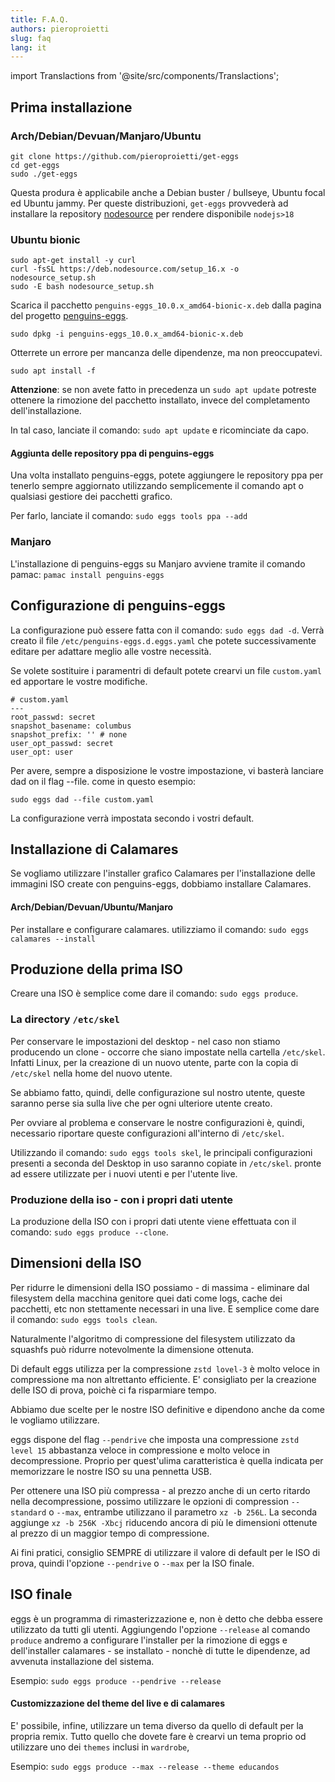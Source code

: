 ```yaml
---
title: F.A.Q.
authors: pieroproietti
slug: faq
lang: it
---
```

import Translactions from '@site/src/components/Translactions';

<Translactions />

## Prima installazione

### Arch/Debian/Devuan/Manjaro/Ubuntu

```
git clone https://github.com/pieroproietti/get-eggs
cd get-eggs
sudo ./get-eggs
```

Questa produra è applicabile anche a Debian buster / bullseye, Ubuntu focal ed Ubuntu jammy.
Per queste distribuzioni, `get-eggs` provvederà ad installare la repository
[nodesource](https://github.com/nodesource/distributions) per rendere disponibile
`nodejs>18`


### Ubuntu bionic
```
sudo apt-get install -y curl
curl -fsSL https://deb.nodesource.com/setup_16.x -o nodesource_setup.sh
sudo -E bash nodesource_setup.sh
```


Scarica il pacchetto `penguins-eggs_10.0.x_amd64-bionic-x.deb` dalla pagina del progetto [penguins-eggs](https://sourceforge.net/projects/penguins-eggs/files/DEBS/).

`sudo dpkg -i penguins-eggs_10.0.x_amd64-bionic-x.deb` 

Otterrete un errore per mancanza delle dipendenze, ma non preoccupatevi.

`sudo apt install -f`

**Attenzione**: se non avete fatto in precedenza un `sudo apt update` potreste ottenere la rimozione del pacchetto installato, invece del completamento dell'installazione. 

In tal caso, lanciate il comando: `sudo apt update` e ricominciate da capo.

#### Aggiunta delle repository ppa di penguins-eggs

Una volta installato penguins-eggs, potete aggiungere le repository ppa per tenerlo sempre aggiornato utilizzando semplicemente il comando apt o qualsiasi gestiore dei pacchetti grafico. 

Per farlo, lanciate il comando: `sudo eggs tools ppa --add`


### Manjaro
L'installazione di penguins-eggs su Manjaro avviene tramite il comando pamac:
`pamac install penguins-eggs`

## Configurazione di penguins-eggs
La configurazione può essere fatta con il comando: `sudo eggs dad -d`. Verrà creato il file `/etc/penguins-eggs.d.eggs.yaml` che potete successivamente editare per adattare meglio alle vostre necessità.

Se volete sostituire i paramentri di default potete crearvi un file `custom.yaml` ed apportare le vostre modifiche.

```
# custom.yaml
---
root_passwd: secret
snapshot_basename: columbus
snapshot_prefix: '' # none
user_opt_passwd: secret
user_opt: user 
```

Per avere, sempre a disposizione le vostre impostazione, vi basterà lanciare dad on il flag --file. come in questo esempio:

```
sudo eggs dad --file custom.yaml
```

La configurazione verrà impostata secondo i vostri default.


## Installazione di Calamares
Se vogliamo utilizzare l'installer grafico Calamares per l'installazione delle immagini ISO create con penguins-eggs, dobbiamo installare Calamares.

#### Arch/Debian/Devuan/Ubuntu/Manjaro
Per installare e configurare calamares. utilizziamo il comando: `sudo eggs calamares --install`

## Produzione della prima ISO

Creare una ISO è semplice come dare il comando: `sudo eggs produce`.

### La directory `/etc/skel`
Per conservare le impostazioni del desktop - nel caso non stiamo producendo un clone - occorre che siano impostate nella cartella `/etc/skel`. Infatti Linux, per la creazione di un nuovo utente, parte con la copia di `/etc/skel` nella home del nuovo utente.

Se abbiamo fatto, quindi, delle configurazione sul nostro utente, queste saranno perse sia sulla live che per ogni ulteriore utente creato. 

Per ovviare al problema e conservare le nostre configurazioni è, quindi, necessario riportare queste configurazioni all'interno di `/etc/skel`.

Utilizzando il comando: `sudo eggs tools skel`, le principali configurazioni presenti a seconda del Desktop in uso saranno copiate in `/etc/skel`. pronte ad essere utilizzate per i nuovi utenti e per l'utente live.

### Produzione della iso - con i propri dati utente
La produzione della ISO con i propri dati utente viene effettuata con il comando: `sudo eggs produce --clone`.

## Dimensioni della ISO
Per ridurre le dimensioni della ISO possiamo - di massima - eliminare dal filesystem della macchina genitore quei dati come logs, cache dei pacchetti, etc non stettamente necessari in una live. E semplice come dare il comando: `sudo eggs tools clean`.

Naturalmente l'algoritmo di compressione del filesystem utilizzato da squashfs può ridurre notevolmente la dimensione ottenuta. 

Di default eggs utilizza per la compressione `zstd lovel-3` è molto veloce in compressione ma non altrettanto efficiente. E' consigliato per la creazione delle ISO di prova, poichè ci fa risparmiare tempo.

Abbiamo due scelte per le nostre ISO definitive e dipendono anche da come le vogliamo utilizzare.

eggs dispone del flag `--pendrive` che imposta una compressione `zstd level 15` abbastanza veloce in compressione e molto veloce in decompressione. Proprio per quest'ulima caratteristica è quella indicata per memorizzare le nostre ISO su una pennetta USB.

Per ottenere una ISO più compressa - al prezzo anche di un certo ritardo nella decompressione, possimo utilizzare le opzioni di compression `--standard` o `--max`, entrambe utilizzano il parametro `xz -b 256L`. La seconda aggiunge `xz -b 256K -Xbcj` riducendo ancora di più le dimensioni ottenute al prezzo di un maggior tempo di compressione.

Ai fini pratici, consiglio SEMPRE di utilizzare il valore di default per le ISO di prova, quindi l'opzione `--pendrive` o `--max` per la ISO finale.

## ISO finale
eggs è un programma di rimasterizzazione e, non è detto che debba essere utilizzato da tutti gli utenti. Aggiungendo l'opzione `--release` al comando `produce` andremo a configurare l'installer per la rimozione di eggs e dell'installer calamares - se installato - nonchè di tutte le dipendenze, ad avvenuta installazione del sistema.

Esempio: `sudo eggs produce --pendrive --release`

#### Customizzazione del theme del live e di calamares
E' possibile, infine, utilizzare un tema diverso da quello di default per la propria remix. Tutto quello che dovete fare è crearvi un tema proprio od utilizzare uno dei `themes` inclusi in `wardrobe`,

Esempio:  `sudo eggs produce --max --release --theme educandos`
